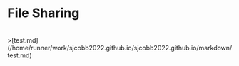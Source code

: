# File Sharing

<br>
>[test.md](/home/runner/work/sjcobb2022.github.io/sjcobb2022.github.io/markdown/test.md)